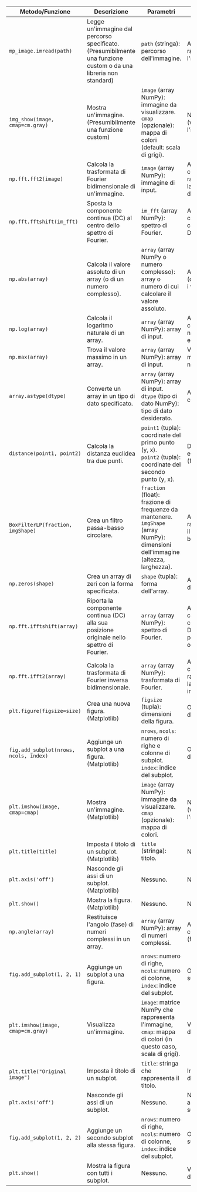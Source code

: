 
| Metodo/Funzione | Descrizione | Parametri | Output |
|---|---|---|---|
| `mp_image.imread(path)` | Legge un'immagine dal percorso specificato. (Presumibilmente una funzione custom o da una libreria non standard) | `path` (stringa): percorso dell'immagine. | Array NumPy rappresentante l'immagine. |
| `img_show(image, cmap=cm.gray)` | Mostra un'immagine. (Presumibilmente una funzione custom) | `image` (array NumPy): immagine da visualizzare. <br> `cmap` (opzionale): mappa di colori (default: scala di grigi). | Nessuno (visualizza l'immagine). |
| `np.fft.fft2(image)` | Calcola la trasformata di Fourier bidimensionale di un'immagine. | `image` (array NumPy): immagine di input. | Array NumPy complesso rappresentante la trasformata di Fourier. |
| `np.fft.fftshift(im_fft)` | Sposta la componente continua (DC) al centro dello spettro di Fourier. | `im_fft` (array NumPy): spettro di Fourier. | Array NumPy con la componente DC al centro. |
| `np.abs(array)` | Calcola il valore assoluto di un array (o di un numero complesso). | `array` (array NumPy o numero complesso): array o numero di cui calcolare il valore assoluto. | Array NumPy (o numero) con i valori assoluti. |
| `np.log(array)` | Calcola il logaritmo naturale di un array. | `array` (array NumPy): array di input. | Array NumPy con i logaritmi naturali degli elementi. |
| `np.max(array)` | Trova il valore massimo in un array. | `array` (array NumPy): array di input. | Valore massimo nell'array. |
| `array.astype(dtype)` | Converte un array in un tipo di dato specificato. | `array` (array NumPy): array di input. <br> `dtype` (tipo di dato NumPy): tipo di dato desiderato. | Array NumPy convertito. |
| `distance(point1, point2)` | Calcola la distanza euclidea tra due punti. | `point1` (tupla): coordinate del primo punto (y, x). <br> `point2` (tupla): coordinate del secondo punto (y, x). | Distanza euclidea (float). |
| `BoxFilterLP(fraction, imgShape)` | Crea un filtro passa-basso circolare. | `fraction` (float): frazione di frequenze da mantenere. <br> `imgShape` (array NumPy): dimensioni dell'immagine (altezza, larghezza). | Array NumPy rappresentante il filtro passa-basso. |
| `np.zeros(shape)` | Crea un array di zeri con la forma specificata. | `shape` (tupla): forma dell'array. | Array NumPy di zeri. |
| `np.fft.ifftshift(array)` | Riporta la componente continua (DC) alla sua posizione originale nello spettro di Fourier. | `array` (array NumPy): spettro di Fourier. | Array NumPy con la componente DC nella posizione originale. |
| `np.fft.ifft2(array)` | Calcola la trasformata di Fourier inversa bidimensionale. | `array` (array NumPy): trasformata di Fourier. | Array NumPy complesso rappresentante la trasformata inversa. |
| `plt.figure(figsize=size)` | Crea una nuova figura. (Matplotlib) | `figsize` (tupla): dimensioni della figura. | Oggetto Figure di Matplotlib. |
| `fig.add_subplot(nrows, ncols, index)` | Aggiunge un subplot a una figura. (Matplotlib) | `nrows`, `ncols`: numero di righe e colonne di subplot. <br> `index`: indice del subplot. | Oggetto Axes di Matplotlib. |
| `plt.imshow(image, cmap=cmap)` | Mostra un'immagine. (Matplotlib) | `image` (array NumPy): immagine da visualizzare. <br> `cmap` (opzionale): mappa di colori. | Nessuno (visualizza l'immagine). |
| `plt.title(title)` | Imposta il titolo di un subplot. (Matplotlib) | `title` (stringa): titolo. | Nessuno. |
| `plt.axis('off')` | Nasconde gli assi di un subplot. (Matplotlib) | Nessuno. | Nessuno. |
| `plt.show()` | Mostra la figura. (Matplotlib) | Nessuno. | Nessuno. |
| `np.angle(array)` | Restituisce l'angolo (fase) di numeri complessi in un array. | `array` (array NumPy): array di numeri complessi. | Array NumPy con gli angoli (fasi). |
| `fig.add_subplot(1, 2, 1)`        | Aggiunge un subplot a una figura.               | `nrows`: numero di righe, `ncols`: numero di colonne, `index`: indice del subplot.                           | Oggetto subplot.               |
| `plt.imshow(image, cmap=cm.gray)` | Visualizza un'immagine.                         | `image`: matrice NumPy che rappresenta l'immagine, `cmap`: mappa di colori (in questo caso, scala di grigi). | Visualizzazione dell'immagine. |
| `plt.title("Original image")`     | Imposta il titolo di un subplot.                | `title`: stringa che rappresenta il titolo.                                                                  | Imposta il titolo del subplot. |
| `plt.axis('off')`                 | Nasconde gli assi di un subplot.                | Nessuno.                                                                                                     | Nasconde gli assi del subplot. |
| `fig.add_subplot(1, 2, 2)`        | Aggiunge un secondo subplot alla stessa figura. | `nrows`: numero di righe, `ncols`: numero di colonne, `index`: indice del subplot.                           | Oggetto subplot.               |
| `plt.show()`                      | Mostra la figura con tutti i subplot.           | Nessuno.                                                                                                     | Visualizzazione della figura.  |
